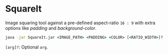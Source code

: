 # SquareIt

Image squaring tool against a pre-defined aspect-ratio `16 : 9` with extra options like *padding* and *background-color*.

```cmd
java -jar SquareIt.jar <IMAGE_PATH> <PADDING> <COLOR> [<RATIO_WIDTH>]? [<RATIO_HEIGHT>]?
``` 

`[arg]?`\: Optional `arg`.
